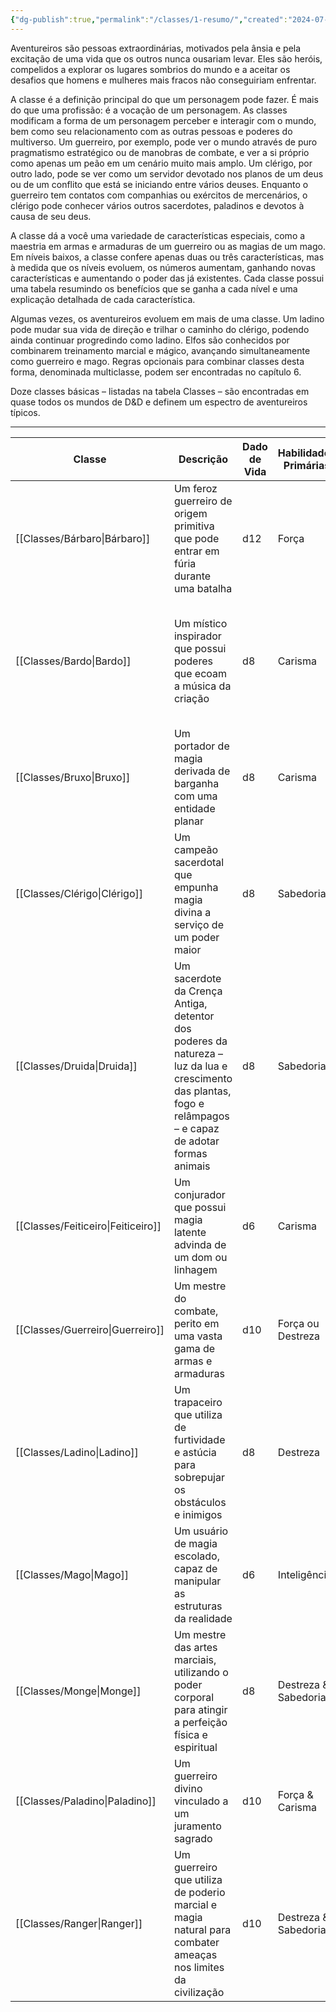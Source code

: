 ```yaml
---
{"dg-publish":true,"permalink":"/classes/1-resumo/","created":"2024-07-23T13:20:40.667-03:00"}
---
```



Aventureiros são pessoas extraordinárias, motivados pela ânsia e pela excitação de uma vida que os outros nunca ousariam levar. Eles são heróis, compelidos a explorar os lugares sombrios do mundo e a aceitar os desafios que homens e mulheres mais fracos não conseguiriam enfrentar.

A classe é a definição principal do que um personagem pode fazer. É mais do que uma profissão: é a vocação de um personagem. As classes modificam a forma de um personagem perceber e interagir com o mundo, bem como seu relacionamento com as outras pessoas e poderes do multiverso. Um guerreiro, por exemplo, pode ver o mundo através de puro pragmatismo estratégico ou de manobras de combate, e ver a si próprio como apenas um peão em um cenário muito mais amplo. Um clérigo, por outro lado, pode se ver como um servidor devotado nos planos de um deus ou de um conflito que está se iniciando entre vários deuses. Enquanto o guerreiro tem contatos com companhias ou exércitos de mercenários, o clérigo pode conhecer vários outros sacerdotes, paladinos e devotos à causa de seu deus.

A classe dá a você uma variedade de características especiais, como a maestria em armas e armaduras de um guerreiro ou as magias de um mago. Em níveis baixos, a classe confere apenas duas ou três características, mas à medida que os níveis evoluem, os números aumentam, ganhando novas características e aumentando o poder das já existentes. Cada classe possui uma tabela resumindo os benefícios que se ganha a cada nível e uma explicação detalhada de cada característica.

Algumas vezes, os aventureiros evoluem em mais de uma classe. Um ladino pode mudar sua vida de direção e trilhar o caminho do clérigo, podendo ainda continuar progredindo como ladino. Elfos são conhecidos por combinarem treinamento marcial e mágico, avançando simultaneamente como guerreiro e mago. Regras opcionais para combinar classes desta forma, denominada multiclasse, podem ser encontradas no capítulo 6.

Doze classes básicas – listadas na tabela Classes – são encontradas em quase todos os mundos de D&D e definem um espectro de aventureiros típicos.
___
| Classe       | Descrição                                                                                                    | Dado de Vida | Habilidades Primárias         | Proficiências em Resistência | Proficiências em Armas e Armaduras                                                                                           |
|--------------|--------------------------------------------------------------------------------------------------------------|--------------|-------------------------------|------------------------------|-----------------------------------------------------------------------------------------------------------------------------|
| [[Classes/Bárbaro\|Bárbaro]]      | Um feroz guerreiro de origem primitiva que pode entrar em fúria durante uma batalha                          | d12          | Força                         | Força & Constituição         | Armaduras leves e médias, escudos, armas simples e marciais                                                                 |
| [[Classes/Bardo\|Bardo]]        | Um místico inspirador que possui poderes que ecoam a música da criação                                      | d8           | Carisma                       | Destreza & Carisma           | Armaduras leves, armas simples, bestas de mão, espadas longas, rapieiras, espadas curtas                                    |
| [[Classes/Bruxo\|Bruxo]]        | Um portador de magia derivada de barganha com uma entidade planar                                           | d8           | Carisma                       | Sabedoria & Carisma          | Armaduras leves, armas simples                                                                                                 |
| [[Classes/Clérigo\|Clérigo]]      | Um campeão sacerdotal que empunha magia divina a serviço de um poder maior                                 | d8           | Sabedoria                     | Sabedoria & Carisma          | Armaduras leves e médias, escudos, armas simples                                                                             |
| [[Classes/Druida\|Druida]]        | Um sacerdote da Crença Antiga, detentor dos poderes da natureza – luz da lua e crescimento das plantas, fogo e relâmpagos – e capaz de adotar formas animais | d8           | Sabedoria                     | Inteligência & Sabedoria     | Armaduras leves e médias (não metálicas), escudos (não metálicos), clavas, adagas, dardos, azagaias, maças, bordões, cimitarras, foices, fundas e lanças |
| [[Classes/Feiticeiro\|Feiticeiro]]    | Um conjurador que possui magia latente advinda de um dom ou linhagem                                         | d6           | Carisma                       | Constituição & Carisma       | Adagas, dardos, fundas, bordões, bestas leves                                                                                 |
| [[Classes/Guerreiro\|Guerreiro]]     | Um mestre do combate, perito em uma vasta gama de armas e armaduras                                          | d10          | Força ou Destreza              | Força & Constituição         | Todas as armaduras, armas simples e marciais                                                                                  |
| [[Classes/Ladino\|Ladino]]        | Um trapaceiro que utiliza de furtividade e astúcia para sobrepujar os obstáculos e inimigos                 | d8           | Destreza                       | Destreza & Inteligência      | Armaduras leves, armas simples, bestas de mão, espadas longas, rapieiras, espadas curtas                                    |
| [[Classes/Mago\|Mago]]          | Um usuário de magia escolado, capaz de manipular as estruturas da realidade                                   | d6           | Inteligência                   | Inteligência & Sabedoria     | Adagas, dardos, fundas, bastões, bestas leves                                                                                 |
| [[Classes/Monge\|Monge]]         | Um mestre das artes marciais, utilizando o poder corporal para atingir a perfeição física e espiritual        | d8           | Destreza & Sabedoria           | Força & Destreza             | Armas simples, espadas curtas                                                                                                 |
| [[Classes/Paladino\|Paladino]]      | Um guerreiro divino vinculado a um juramento sagrado                                                          | d10          | Força & Carisma                | Sabedoria & Carisma          | Todas as armaduras, escudos, armas simples e marciais                                                                         |
| [[Classes/Ranger\|Ranger]]   | Um guerreiro que utiliza de poderio marcial e magia natural para combater ameaças nos limites da civilização | d10          | Destreza & Sabedoria           | Força & Destreza             | Armaduras leves e médias, escudos, armas simples e marciais                                                                  |
